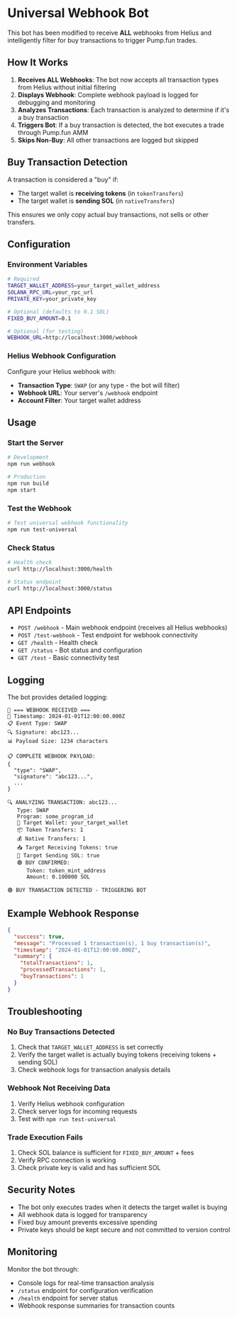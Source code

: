 # Universal Webhook Bot

This bot has been modified to receive **ALL** webhooks from Helius and intelligently filter for buy transactions to trigger Pump.fun trades.

## How It Works

1. **Receives ALL Webhooks**: The bot now accepts all transaction types from Helius without initial filtering
2. **Displays Webhook**: Complete webhook payload is logged for debugging and monitoring
3. **Analyzes Transactions**: Each transaction is analyzed to determine if it's a buy transaction
4. **Triggers Bot**: If a buy transaction is detected, the bot executes a trade through Pump.fun AMM
5. **Skips Non-Buy**: All other transactions are logged but skipped

## Buy Transaction Detection

A transaction is considered a "buy" if:
- The target wallet is **receiving tokens** (in `tokenTransfers`)
- The target wallet is **sending SOL** (in `nativeTransfers`)

This ensures we only copy actual buy transactions, not sells or other transfers.

## Configuration

### Environment Variables

```bash
# Required
TARGET_WALLET_ADDRESS=your_target_wallet_address
SOLANA_RPC_URL=your_rpc_url
PRIVATE_KEY=your_private_key

# Optional (defaults to 0.1 SOL)
FIXED_BUY_AMOUNT=0.1

# Optional (for testing)
WEBHOOK_URL=http://localhost:3000/webhook
```

### Helius Webhook Configuration

Configure your Helius webhook with:
- **Transaction Type**: `SWAP` (or any type - the bot will filter)
- **Webhook URL**: Your server's `/webhook` endpoint
- **Account Filter**: Your target wallet address

## Usage

### Start the Server

```bash
# Development
npm run webhook

# Production
npm run build
npm start
```

### Test the Webhook

```bash
# Test universal webhook functionality
npm run test-universal
```

### Check Status

```bash
# Health check
curl http://localhost:3000/health

# Status endpoint
curl http://localhost:3000/status
```

## API Endpoints

- `POST /webhook` - Main webhook endpoint (receives all Helius webhooks)
- `POST /test-webhook` - Test endpoint for webhook connectivity
- `GET /health` - Health check
- `GET /status` - Bot status and configuration
- `GET /test` - Basic connectivity test

## Logging

The bot provides detailed logging:

```
🔔 === WEBHOOK RECEIVED ===
📅 Timestamp: 2024-01-01T12:00:00.000Z
📋 Event Type: SWAP
🔍 Signature: abc123...
📊 Payload Size: 1234 characters

📋 COMPLETE WEBHOOK PAYLOAD:
{
  "type": "SWAP",
  "signature": "abc123...",
  ...
}

🔍 ANALYZING TRANSACTION: abc123...
   Type: SWAP
   Program: some_program_id
   🎯 Target Wallet: your_target_wallet
   📦 Token Transfers: 1
   💰 Native Transfers: 1
   📥 Target Receiving Tokens: true
   💸 Target Sending SOL: true
   🟢 BUY CONFIRMED:
      Token: token_mint_address
      Amount: 0.100000 SOL

🟢 BUY TRANSACTION DETECTED - TRIGGERING BOT
```

## Example Webhook Response

```json
{
  "success": true,
  "message": "Processed 1 transaction(s), 1 buy transaction(s)",
  "timestamp": "2024-01-01T12:00:00.000Z",
  "summary": {
    "totalTransactions": 1,
    "processedTransactions": 1,
    "buyTransactions": 1
  }
}
```

## Troubleshooting

### No Buy Transactions Detected

1. Check that `TARGET_WALLET_ADDRESS` is set correctly
2. Verify the target wallet is actually buying tokens (receiving tokens + sending SOL)
3. Check webhook logs for transaction analysis details

### Webhook Not Receiving Data

1. Verify Helius webhook configuration
2. Check server logs for incoming requests
3. Test with `npm run test-universal`

### Trade Execution Fails

1. Check SOL balance is sufficient for `FIXED_BUY_AMOUNT` + fees
2. Verify RPC connection is working
3. Check private key is valid and has sufficient SOL

## Security Notes

- The bot only executes trades when it detects the target wallet is buying
- All webhook data is logged for transparency
- Fixed buy amount prevents excessive spending
- Private keys should be kept secure and not committed to version control

## Monitoring

Monitor the bot through:
- Console logs for real-time transaction analysis
- `/status` endpoint for configuration verification
- `/health` endpoint for server status
- Webhook response summaries for transaction counts

